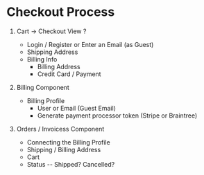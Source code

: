 # Checkout Process

1. Cart -> Checkout View
    ?
    - Login / Register or Enter an Email (as Guest)
    - Shipping Address
    - Billing Info
        - Billing Address
        - Credit Card / Payment

2. Billing Component
    - Billing Profile
        - User or Email (Guest Email)
        - Generate payment processor token (Stripe or Braintree)

3. Orders / Invoicess Component
    - Connecting the Billing Profile
    - Shipping / Billing Address
    - Cart
    - Status -- Shipped? Cancelled?